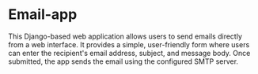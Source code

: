 # Email-app
This Django-based web application allows users to send emails directly from a web interface. It provides a simple, user-friendly form where users can enter the recipient's email address, subject, and message body. Once submitted, the app sends the email using the configured SMTP server.
